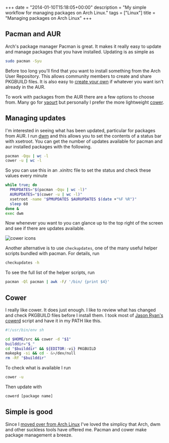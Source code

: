 +++
date = "2014-01-10T15:18:05+00:00"
description = "My simple workflow for managing packages on Arch Linux."
tags = ["Linux"]
title = "Managing packages on Arch Linux"
+++

## Pacman and AUR

Arch's package manager Pacman is great. It makes it really easy to update and
manage packages that you have installed. Updating is as simple as

```sh
sudo pacman -Syu
```

Before too long you'll find that you want to install something from the Arch
User Repository. This allows community members to create and share PKGBUILD
files. It is also easy to [create your own][1] if whatever you want isn't
already in the AUR.

To work with packages from the AUR there are a few options to choose from. Many
go for [yaourt][2] but personally I prefer the more lightweight [cower][3].

## Managing updates

I'm interested in seeing what has been updated, particular for packages from
AUR. I run [dwm][4] and this allows you to set the contents of a status bar with
xsetroot. You can get the number of updates available for pacman and aur
installed packages with the following.

```sh
pacman -Qqu | wc -l
cower -u | wc -l
```

So you can use this in an .xinitrc file to set the status and check these values
every minute

```sh
while true; do
  PMUPDATES="$(pacman -Qqu | wc -l)"
  AURUPDATES="$(cower -u | wc -l)"
  xsetroot -name "$PMUPDATES $AURUPDATES $(date +"%F %R")"
  sleep 60
done &
exec dwm
```

Now whenever you want to you can glance up to the top right of the screen and
see if there are updates available.

![cower icons][5]

Another alternative is to use `checkupdates`, one of the many useful helper
scripts bundled with pacman. For details, run

```sh
checkupdates -h
```

To see the full list of the helper scripts, run

```sh
pacman -Ql pacman | awk -F/ '/bin/ {print $4}'
```

## Cower

I really like cower. It does just enough. I like to review what has changed and
check PKGBUILD files before I install them. I took most of [Jason Ryan's][6]
[cowerd][7] script and have it in my PATH like this.

```sh
#!/usr/bin/env sh

cd $HOME/src && cower -d "$1"
builddir="$_"
cd "$builddir" && ${EDITOR:-vi} PKGBUILD
makepkg -si && cd - &>/dev/null
rm -Rf "$builddir"
```

To check what is available I run

```sh
cower -u
```

Then update with

```sh
cowerd [package name]
```

## Simple is good

Since I [moved over from Arch Linux][8] I've loved the simplicy that Arch, dwm
and other suckless tools have offered me. Pacman and cower make package
management a breeze.

[1]: https://wiki.archlinux.org/index.php/Creating_Packages
[2]: https://wiki.archlinux.org/index.php/Yaourt
[3]: https://aur.archlinux.org/packages/cower/
[4]: http://dwm.suckless.org/
[5]: /images/articles/pacman-cower.webp
[6]: http://jasonwryan.com/
[7]:
  https://bitbucket.org/jasonwryan/shiv/src/67d4a496a8fd239805b369886b669fe4a34f5eb7/Scripts/cowerd
[8]: /from-osx-to-arch-linux/
